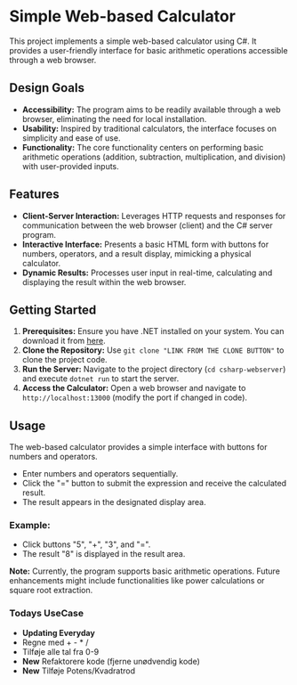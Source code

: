 # Simple Web-based Calculator

This project implements a simple web-based calculator using C#. It provides a user-friendly interface for basic arithmetic operations accessible through a web browser.

## Design Goals

- **Accessibility:** The program aims to be readily available through a web browser, eliminating the need for local installation.
- **Usability:** Inspired by traditional calculators, the interface focuses on simplicity and ease of use.
- **Functionality:** The core functionality centers on performing basic arithmetic operations (addition, subtraction, multiplication, and division) with user-provided inputs.

## Features

- **Client-Server Interaction:** Leverages HTTP requests and responses for communication between the web browser (client) and the C# server program.
- **Interactive Interface:** Presents a basic HTML form with buttons for numbers, operators, and a result display, mimicking a physical calculator.
- **Dynamic Results:** Processes user input in real-time, calculating and displaying the result within the web browser.

## Getting Started

1. **Prerequisites:** Ensure you have .NET installed on your system. You can download it from [here](https://dotnet.microsoft.com/en-us/download).
2. **Clone the Repository:** Use `git clone "LINK FROM THE CLONE BUTTON"` to clone the project code.
3. **Run the Server:** Navigate to the project directory (`cd csharp-webserver`) and execute `dotnet run` to start the server.
4. **Access the Calculator:** Open a web browser and navigate to `http://localhost:13000` (modify the port if changed in code).

## Usage
The web-based calculator provides a simple interface with buttons for numbers and operators.

- Enter numbers and operators sequentially.
- Click the "=" button to submit the expression and receive the calculated result.
- The result appears in the designated display area.

### Example:

- Click buttons "5", "+", "3", and "=".
- The result "8" is displayed in the result area.

**Note:** Currently, the program supports basic arithmetic operations. Future enhancements might include functionalities like power calculations or square root extraction.

### Todays UseCase
- **Updating Everyday**
- Regne med + - * /
- Tilføje alle tal fra 0-9
- **New** Refaktorere kode (fjerne unødvendig kode)
- **New** Tilføje Potens/Kvadratrod